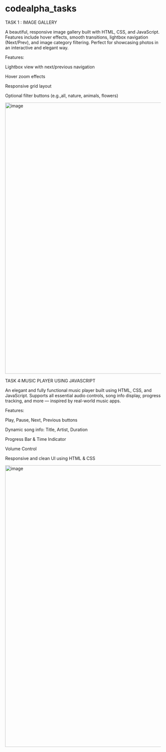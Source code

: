 # codealpha_tasks


TASK 1 : IMAGE GALLERY


A beautiful, responsive image gallery built with HTML, CSS, and JavaScript. Features include hover effects, smooth transitions, lightbox navigation (Next/Prev), and image category filtering. Perfect for showcasing photos in an interactive and elegant way.

Features:

Lightbox view with next/previous navigation

Hover zoom effects

Responsive grid layout

Optional filter buttons (e.g.,all, nature, animals, flowers)

<img width="1898" height="877" alt="image" src="https://github.com/user-attachments/assets/02f8dc6c-8f55-42e1-a959-7420770837a5" />



TASK 4:MUSIC PLAYER USING JAVASCRIPT


An elegant and fully functional music player built using HTML, CSS, and JavaScript. Supports all essential audio controls, song info display, progress tracking, and more — inspired by real-world music apps.

 Features:
 
 Play, Pause, Next, Previous buttons
 
 Dynamic song info: Title, Artist, Duration
 
 Progress Bar & Time Indicator
 
 Volume Control
 
 Responsive and clean UI using HTML & CSS

 <img width="1918" height="911" alt="image" src="https://github.com/user-attachments/assets/5014e11b-962e-4d76-b573-305b3e838297" />
